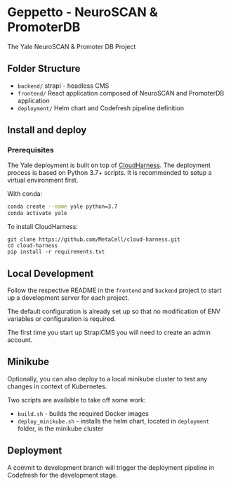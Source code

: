 # Geppetto - NeuroSCAN & PromoterDB

The Yale NeuroSCAN &amp; Promoter DB Project

## Folder Structure

* `backend/` strapi - headless CMS
* `frontend/` React application composed of NeuroSCAN and PromoterDB application
* `deployment/` Helm chart and Codefresh pipeline definition

## Install and deploy

### Prerequisites

The Yale deployment is built on top of [CloudHarness](https://github.com/MetaCell/cloud-harness).
The deployment process is based on Python 3.7+ scripts. It is recommended to setup a virtual 
environment first.

With conda: 
```bash
conda create --name yale python=3.7
conda activate yale
```

To install CloudHarness:

```
git clone https://github.com/MetaCell/cloud-harness.git
cd cloud-harness
pip install -r requirements.txt
```

## Local Development

Follow the respective README in the `frontend` and `backend` project to start up a development server for each project.

The default configuration is already set up so that no modification of ENV variables or configuration is required.

The first time you start up StrapiCMS you will need to create an admin account.

## Minikube

Optionally, you can also deploy to a local minikube cluster to test any changes in context of Kubernetes.

Two scripts are available to take off some work:

* `build.sh` - builds the required Docker images
* `deploy_minikube.sh` - installs the helm chart, located in `deployment` folder, in the minikube cluster

## Deployment

A commit to development branch will trigger the deployment pipeline in Codefresh for the development stage.


